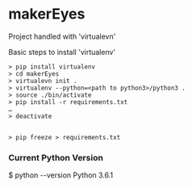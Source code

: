 # makerEyes

Project handled with 'virtualevn'

Basic steps to install 'virtualenv'

    > pip install virtualenv
    > cd makerEyes
    > virtualevn init .
    > virtualenv --python=<path to python3>/python3 .
    > source ./bin/activate
    > pip install -r requirements.txt
    …
    > deactivate


    > pip freeze > requirements.txt

### Current Python Version

$ python --version
Python 3.6.1
